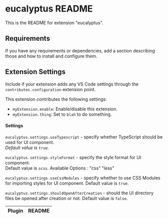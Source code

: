 # eucalyptus README

This is the README for extension "eucalyptus".

## Requirements

If you have any requirements or dependencies, add a section describing those and how to install and configure them.

## Extension Settings

Include if your extension adds any VS Code settings through the `contributes.configuration` extension point.

This extension contributes the following settings:

* `myExtension.enable`: Enable/disable this extension.
* `myExtension.thing`: Set to `blah` to do something.

#### Settings
`eucalyptus.settings.useTypescript` - specify whether TypeScript should be used for UI component.  
_Default value is `true`._

`eucalyptus.settings.styleFormat` - specify the style format for UI component.  
Default value is `scss`.
Available Options : "css" "less"
        
`eucalyptus.settings.useCssModules` - specify whether to use CSS Modules for importing styles for UI component.
Default value is `true`.
        
`eucalyptus.settings.shouldOpenAfterCreation` - should the UI directory files be opened after creation or not.
Default value is `false`.
          
| Plugin | README |
| ------ | ------ |
